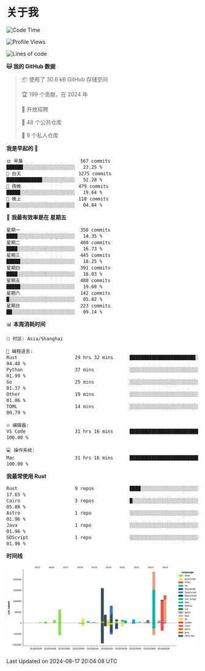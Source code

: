 # 关于我

<!--START_SECTION:waka-->
![Code Time](http://img.shields.io/badge/Code%20Time-3%2C061%20hrs%2039%20mins-blue)

![Profile Views](http://img.shields.io/badge/%E4%B8%AA%E4%BA%BA%E8%B5%84%E6%96%99%E8%A7%82%E7%9C%8B%E6%AC%A1%E6%95%B0-0-blue)

![Lines of code](https://img.shields.io/badge/%E4%BB%8E%E3%80%8CHello%20World%E3%80%8D%E8%B5%B7%E6%88%91%E5%B7%B2%E7%BB%8F%E5%86%99%E4%BA%86-960.3%20thousand%20%E8%A1%8C%E4%BB%A3%E7%A0%81-blue)

**🐱 我的 GitHub 数据** 

> 📦  使用了 30.6 kB GitHub 存储空间 
 > 
> 🏆 199 个贡献，在 2024 年
 > 
> 💼 开放招聘
 > 
> 📜 48 个公共仓库 
 > 
> 🔑 9 个私人仓库 
 > 
**我是早起的 🐤** 

```text
🌞 早晨                     567 commits         ██████░░░░░░░░░░░░░░░░░░░   23.25 % 
🌆 白天                     1275 commits        █████████████░░░░░░░░░░░░   52.28 % 
🌃 傍晚                     479 commits         █████░░░░░░░░░░░░░░░░░░░░   19.64 % 
🌙 晚上                     118 commits         █░░░░░░░░░░░░░░░░░░░░░░░░   04.84 % 
```
📅 **我最有效率是在 星期五** 

```text
星期一                      350 commits         ████░░░░░░░░░░░░░░░░░░░░░   14.35 % 
星期二                      408 commits         ████░░░░░░░░░░░░░░░░░░░░░   16.73 % 
星期三                      445 commits         █████░░░░░░░░░░░░░░░░░░░░   18.25 % 
星期四                      391 commits         ████░░░░░░░░░░░░░░░░░░░░░   16.03 % 
星期五                      480 commits         █████░░░░░░░░░░░░░░░░░░░░   19.68 % 
星期六                      142 commits         █░░░░░░░░░░░░░░░░░░░░░░░░   05.82 % 
星期日                      223 commits         ██░░░░░░░░░░░░░░░░░░░░░░░   09.14 % 
```


📊 **本周消耗时间** 

```text
🕑︎ 时区: Asia/Shanghai

💬 编程语言: 
Rust                     29 hrs 32 mins      ████████████████████████░   94.48 % 
Python                   37 mins             ░░░░░░░░░░░░░░░░░░░░░░░░░   01.99 % 
Go                       25 mins             ░░░░░░░░░░░░░░░░░░░░░░░░░   01.37 % 
Other                    19 mins             ░░░░░░░░░░░░░░░░░░░░░░░░░   01.06 % 
TOML                     14 mins             ░░░░░░░░░░░░░░░░░░░░░░░░░   00.79 % 

🔥 编辑器: 
VS Code                  31 hrs 16 mins      █████████████████████████   100.00 % 

💻 操作系统: 
Mac                      31 hrs 16 mins      █████████████████████████   100.00 % 
```

**我最常使用 Rust** 

```text
Rust                     9 repos             ████░░░░░░░░░░░░░░░░░░░░░   17.65 % 
Cairo                    3 repos             █░░░░░░░░░░░░░░░░░░░░░░░░   05.88 % 
Astro                    1 repo              ░░░░░░░░░░░░░░░░░░░░░░░░░   01.96 % 
Java                     1 repo              ░░░░░░░░░░░░░░░░░░░░░░░░░   01.96 % 
GDScript                 1 repo              ░░░░░░░░░░░░░░░░░░░░░░░░░   01.96 % 
```



**时间线**

![Lines of Code chart](https://raw.githubusercontent.com/catusax/catusax/master/assets/bar_graph.png)


 Last Updated on 2024-08-17 20:04:08 UTC
<!--END_SECTION:waka-->
